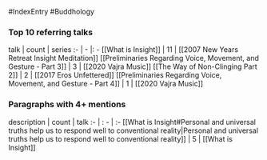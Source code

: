 #IndexEntry #Buddhology

### Top 10 referring talks
talk | count | series
:- | - |: -
[[What is Insight]] | 11 | [[2007 New Years Retreat Insight Meditation]]
[[Preliminaries Regarding Voice, Movement, and Gesture - Part 3]] | 3 | [[2020 Vajra Music]]
[[The Way of Non-Clinging Part 2]] | 2 | [[2017 Eros Unfettered]]
[[Preliminaries Regarding Voice, Movement, and Gesture - Part 4]] | 1 | [[2020 Vajra Music]]

### Paragraphs with 4+ mentions
description | count | talk
:- | : - | :-
[[What is Insight#Personal and universal truths help us to respond well to conventional reality\|Personal and universal truths help us to respond well to conventional reality]] | 5 | [[What is Insight]]

